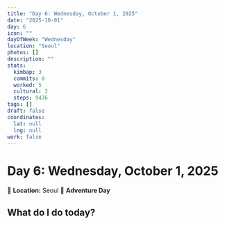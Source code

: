 ```yaml
---
title: "Day 6: Wednesday, October 1, 2025"
date: "2025-10-01"
day: 6
icon: ""
dayOfWeek: "Wednesday"
location: "Seoul"
photos: []
description: ""
stats:
  kimbap: 3
  commits: 0
  worked: 5
  cultural: 3
  steps: 9436
tags: []
draft: false
coordinates:
  lat: null
  lng: null
work: false
---
```

# Day 6: Wednesday, October 1, 2025

📍 **Location:** Seoul
🎒 **Adventure Day**

## What do I do today?



